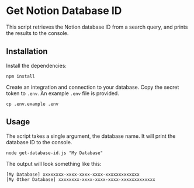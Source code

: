 # Get Notion Database ID

This script retrieves the Notion database ID from a search query, and prints the results to the console.

## Installation

Install the dependencies:

    npm install

Create an integration and connection to your database. Copy the secret token to `.env`. An example `.env` file is provided.

    cp .env.example .env

## Usage

The script takes a single argument, the database name. It will print the database ID to the console.

    node get-database-id.js "My Database"

The output will look something like this:

    [My Database] xxxxxxxx-xxxx-xxxx-xxxx-xxxxxxxxxxxxx
    [My Other Database] xxxxxxxx-xxxx-xxxx-xxxx-xxxxxxxxxxxxx
